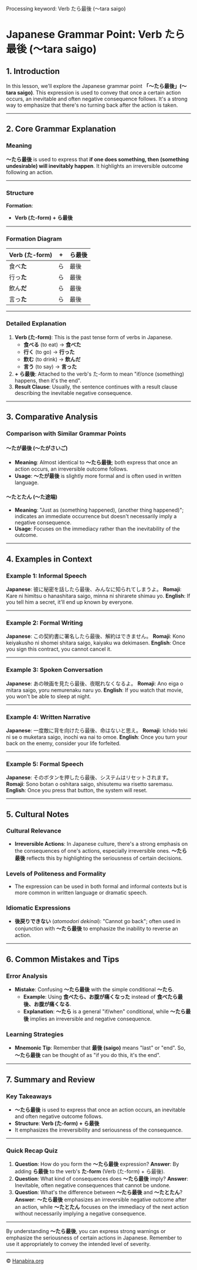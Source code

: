 Processing keyword: Verb たら最後 (〜tara saigo)
# Japanese Grammar Point: Verb たら最後 (〜tara saigo)

## 1. Introduction
In this lesson, we'll explore the Japanese grammar point **「〜たら最後」(〜tara saigo)**. This expression is used to convey that once a certain action occurs, an inevitable and often negative consequence follows. It's a strong way to emphasize that there's no turning back after the action is taken.

---
## 2. Core Grammar Explanation
### Meaning
**〜たら最後** is used to express that **if one does something, then (something undesirable) will inevitably happen**. It highlights an irreversible outcome following an action.

---
### Structure
**Formation**:
- **Verb (た-form) + ら最後**
---
### Formation Diagram
| **Verb (た-form)** | **+** | **ら最後**      |
|--------------------|-------|----------------|
| 食べ**た**          | ら    | 最後           |
| 行っ**た**          | ら    | 最後           |
| 飲ん**だ**          | ら    | 最後           |
| 言っ**た**          | ら    | 最後           |
---
### Detailed Explanation
1. **Verb (た-form)**: This is the past tense form of verbs in Japanese.
   - **食べる** (to eat) → **食べた**
   - **行く** (to go) → **行った**
   - **飲む** (to drink) → **飲んだ**
   - **言う** (to say) → **言った**
2. **+ ら最後**: Attached to the verb's た-form to mean "if/once (something) happens, then it's the end".
3. **Result Clause**: Usually, the sentence continues with a result clause describing the inevitable negative consequence.
---
## 3. Comparative Analysis
### Comparison with Similar Grammar Points
#### 〜たが最後 (〜たがさいご)
- **Meaning**: Almost identical to **〜たら最後**; both express that once an action occurs, an irreversible outcome follows.
- **Usage**: **〜たが最後** is slightly more formal and is often used in written language.
#### 〜たとたん (〜た途端)
- **Meaning**: "Just as (something happened), (another thing happened)"; indicates an immediate occurrence but doesn't necessarily imply a negative consequence.
- **Usage**: Focuses on the immediacy rather than the inevitability of the outcome.
---
## 4. Examples in Context
### Example 1: Informal Speech
**Japanese**: 彼に秘密を話したら最後、みんなに知られてしまうよ。
**Romaji**: Kare ni himitsu o hanashitara saigo, minna ni shirarete shimau yo.
**English**: If you tell him a secret, it'll end up known by everyone.

---
### Example 2: Formal Writing
**Japanese**: この契約書に署名したら最後、解約はできません。
**Romaji**: Kono keiyakusho ni shomei shitara saigo, kaiyaku wa dekimasen.
**English**: Once you sign this contract, you cannot cancel it.

---
### Example 3: Spoken Conversation
**Japanese**: あの映画を見たら最後、夜眠れなくなるよ。
**Romaji**: Ano eiga o mitara saigo, yoru nemurenaku naru yo.
**English**: If you watch that movie, you won't be able to sleep at night.

---
### Example 4: Written Narrative
**Japanese**: 一度敵に背を向けたら最後、命はないと思え。
**Romaji**: Ichido teki ni se o muketara saigo, inochi wa nai to omoe.
**English**: Once you turn your back on the enemy, consider your life forfeited.

---
### Example 5: Formal Speech
**Japanese**: そのボタンを押したら最後、システムはリセットされます。
**Romaji**: Sono botan o oshitara saigo, shisutemu wa risetto saremasu.
**English**: Once you press that button, the system will reset.

---
## 5. Cultural Notes
### Cultural Relevance
- **Irreversible Actions**: In Japanese culture, there's a strong emphasis on the consequences of one's actions, especially irreversible ones. **〜たら最後** reflects this by highlighting the seriousness of certain decisions.
### Levels of Politeness and Formality
- The expression can be used in both formal and informal contexts but is more common in written language or dramatic speech.
### Idiomatic Expressions
- **後戻りできない** (*atomodori dekinai*): "Cannot go back"; often used in conjunction with **〜たら最後** to emphasize the inability to reverse an action.

---
## 6. Common Mistakes and Tips
### Error Analysis
- **Mistake**: Confusing **〜たら最後** with the simple conditional **〜たら**.
  - **Example**: Using **食べたら、お腹が痛くなった** instead of **食べたら最後、お腹が痛くなる**.
  - **Explanation**: **〜たら** is a general "if/when" conditional, while **〜たら最後** implies an irreversible and negative consequence.
### Learning Strategies
- **Mnemonic Tip**: Remember that **最後 (saigo)** means "last" or "end". So, **〜たら最後** can be thought of as "if you do this, it's the end".

---
## 7. Summary and Review
### Key Takeaways
- **〜たら最後** is used to express that once an action occurs, an inevitable and often negative outcome follows.
- **Structure**: **Verb (た-form) + ら最後**
- It emphasizes the irreversibility and seriousness of the consequence.
---
### Quick Recap Quiz
1. **Question**: How do you form the **〜たら最後** expression?
   **Answer**: By adding **ら最後** to the verb's **た-form** (Verb (た-form) + ら最後).
2. **Question**: What kind of consequences does **〜たら最後** imply?
   **Answer**: Inevitable, often negative consequences that cannot be undone.
3. **Question**: What's the difference between **〜たら最後** and **〜たとたん**?
   **Answer**: **〜たら最後** emphasizes an irreversible negative outcome after an action, while **〜たとたん** focuses on the immediacy of the next action without necessarily implying a negative consequence.
---
By understanding **〜たら最後**, you can express strong warnings or emphasize the seriousness of certain actions in Japanese. Remember to use it appropriately to convey the intended level of severity.


---

© [Hanabira.org](https://hanabira.org)
